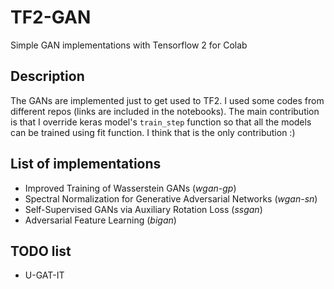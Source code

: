 # TF2-GAN
Simple GAN implementations with Tensorflow 2 for Colab

## Description
The GANs are implemented just to get used to TF2. I used some codes from different repos (links are included in the notebooks). The main contribution is that I override keras model's `train_step`  function so that all the models can be trained using fit function. I think that is the only contribution :)

## List of implementations

* Improved Training of Wasserstein GANs (*wgan-gp*)
* Spectral Normalization for Generative Adversarial Networks (*wgan-sn*)
* Self-Supervised GANs via Auxiliary Rotation Loss (*ssgan*)
* Adversarial Feature Learning (*bigan*)

## TODO list
* U-GAT-IT
